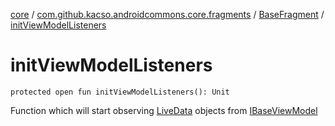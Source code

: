 [core](../../index.md) / [com.github.kacso.androidcommons.core.fragments](../index.md) / [BaseFragment](index.md) / [initViewModelListeners](.)

# initViewModelListeners

`protected open fun initViewModelListeners(): Unit`

Function which will start observing [LiveData](#) objects from [IBaseViewModel](../../com.github.kacso.androidcommons.core.mvvm.viewmodels/-i-base-view-model/index.md)

